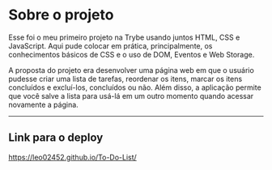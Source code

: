 # Sobre o projeto

Esse foi o meu primeiro projeto na Trybe usando juntos HTML, CSS e JavaScript. Aqui pude colocar em prática, principalmente, os conhecimentos básicos de CSS e o uso de DOM, Eventos e Web Storage.

A proposta do projeto era desenvolver uma página web em que o usuário pudesse criar uma lista de tarefas, reordenar os itens, marcar os itens concluídos e excluí-los, concluídos ou não. Além disso, a aplicação permite que você salve a lista para usá-lá em um outro momento quando acessar novamente a página.

---
## Link para o deploy

https://leo02452.github.io/To-Do-List/
